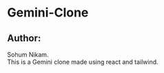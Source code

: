 # Gemini-Clone
<h2>Author:</h2>Sohum Nikam.
<br>
This is a Gemini clone made using react and tailwind. 
